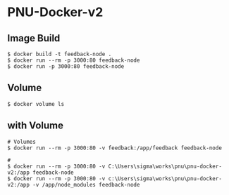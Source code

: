 # PNU-Docker-v2

## Image Build

```
$ docker build -t feedback-node .
$ docker run --rm -p 3000:80 feedback-node
$ docker run -p 3000:80 feedback-node
```

## Volume

```
$ docker volume ls
```

## with Volume

```
# Volumes
$ docker run --rm -p 3000:80 -v feedback:/app/feedback feedback-node

#
$ docker run --rm -p 3000:80 -v C:\Users\sigma\works\pnu\pnu-docker-v2:/app feedback-node
$ docker run --rm -p 3000:80 -v c:\Users\sigma\works\pnu\pnu-docker-v2:/app -v /app/node_modules feedback-node
```
